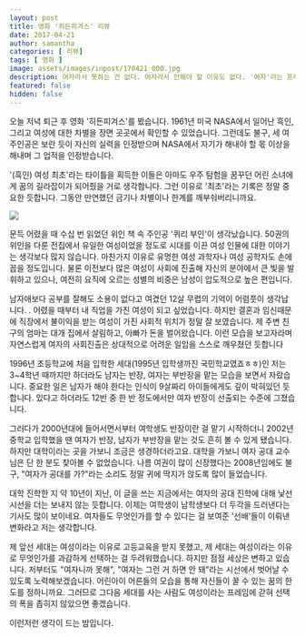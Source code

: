 ```yaml
---
layout: post
title: 영화 '히든피겨스' 리뷰
date: 2017-04-21
author: samantha
categories: [ 리뷰]
tags: [ 영화 ]
image: assets/images/inpost/170421_000.jpg
description: 여자라서 못하는 건 없다. 여자라서 안해야 할 이유도 없다. '여자'라는 프레임에서 이제는 벗어나자. 성별에 관계없이 자신이 할 수 있는 것부터, 해야하는 것부터 해나가보자. 영화를 보고 내가 느낀 점이다.
featured: false
hidden: false
---
```

오늘 저녁 퇴근 후 영화 '히든피겨스'를 봤습니다. 1961년 미국 NASA에서 일어난 흑인, 그리고 여성에 대한 차별을 장면 곳곳에서 확인할 수 있었습니다. 그런데도 불구, 세 여주인공은 보란 듯이 자신의 실력을 인정받으며 NASA에서 자기가 해내야 할 몫 이상을 해내며 그 업적을 인정받습니다.

'(흑인) 여성 최초'라는 타이틀을 획득한 이들은 아마도 우주 탐험을 꿈꾸던 어린 소녀에게 꿈의 길라잡이가 되어줬을 거로 생각합니다. 그런 이유로 '최초'라는 기록은 정말 중요한 듯합니다. 그동안 만연했던 금기나 차별이나 한계를 깨부숴버리니까요.

![](https://github.com/samantha-writer/blog/master/assets/images/inpost/170421_001.jpg?raw=true)

문득 어렸을 때 수십 번 읽었던 위인 책 속 주인공 '퀴리 부인'이 생각났습니다. 50권의 위인을 다룬 전집에서 유일한 여성이었을 정도로 시대를 이끈 여성 인물에 대한 이야기는 생각보다 많지 않습니다. 마찬가지 이유로 유명한 여성 과학자나 여성 공학자도 손에 꼽을 정도입니다. 물론 이전보다 많은 여성이 사회에 진출해 자신의 분야에서 큰 빛을 발휘하고 있으나, 여전히 요직에 오르는 성별의 비중은 남성이 압도적으로 높은 편입니다.

남자애보다 공부를 잘해도 소용이 없다고 여겼던 12살 무렵의 기억이 어렴풋이 생각납니다. . 어렸을 때부터 내 직업을 가진 여성이 되고 싶었습니다. 하지만 결혼과 임신때문에 직장에서 불이익을 받는 여성이 가진 사회적 위치가 정말 잘 보였습니다. 제 주변 친구의 엄마는 대개 집에서 살림하고, 아빠가 돈을 벌어왔습니다. 이런 모습을 보고자라며 자연스럽게 여자의 사회진출은 상대적으로 어려운 일임을 스스로 깨우쳤던 듯합니다

1996년 초등학교에 처음 입학한 세대(1995년 입학생까진 국민학교였죠ㅎㅎ)인 저는 3~4학년 때까지만 하더라도 남자는 반장, 여자는 부반장을 맡는 모습을 보면서 자랐습니다. 중요한 일은 남자가 해야 한다는 인식이 9살짜리 아이들에게도 깊이 박혀있던 듯합니다. 있다고 하더라도 12반 중 한 반 정도에서만 여자 반장이 선출되는 수준에 그쳤습니다.

그러다가 2000년대에 들어서면서부터 여학생도 반장이란 걸 맡기 시작하더니 2002년 중학교 입학했을 땐 여자가 반장, 남자가 부반장을 맡는 것도 흔히 볼 수 있게 됐습니다. 하지만 대학이라는 곳을 가보니 조금은 생경하더라고요. 대학을 가보니 여자 공대 교수님은 단 한 분도 찾아볼 수 없었습니다. 나름 여권이 많이 신장했다는 2008년임에도 불구, "여자가 공대를 가?"라는 소리도 정말 귀에 딱지가 앉도록 많이 들었습니다.

대학 진학한 지 약 10년이 지난, 이 글을 쓰는 지금에서는 여자의 공대 진학에 대해 낯선 시선을 더는 보내지 않는 듯합니다. 이제는 여학생이 남학생보다 더 두각을 드러낸다는 기사도 많이 보이네요. 여자들도 무엇인가를 할 수 있다는 걸 보여준 '선배'들이 이뤄낸 변화라고 저는 생각합니다.

제 앞선 세대는 여성이라는 이유로 고등교육을 받지 못했고, 제 세대는 여성이라는 이유로 무엇인가를 과감하게 선택하는 걸 두려워했습니다. 하지만 점점 세상은 변하고 있습니다. 저부터도 "여자니까 못해", "여자는 그런 거 하면 안 돼"라는 시선에서 벗어날 수 있도록 노력해보겠습니다. 어린아이 어른들의 모습을 통해 자신들이 꿀 수 있는 꿈의 한도를 정하니까요. 그러므로 그다음 세대를 사는 사람도 여성이라는 프레임에 갇혀 선택의 폭을 좁히지 않았으면 좋겠습니다.

이런저런 생각이 드는 밤입니다.
